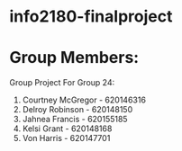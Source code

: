 # info2180-finalproject


# Group Members:

Group Project For Group 24: 

1. Courtney McGregor - 620146316
2. Delroy Robinson - 620148150
3. Jahnea Francis - 620155185
4. Kelsi Grant - 620148168
5. Von Harris - 620147701